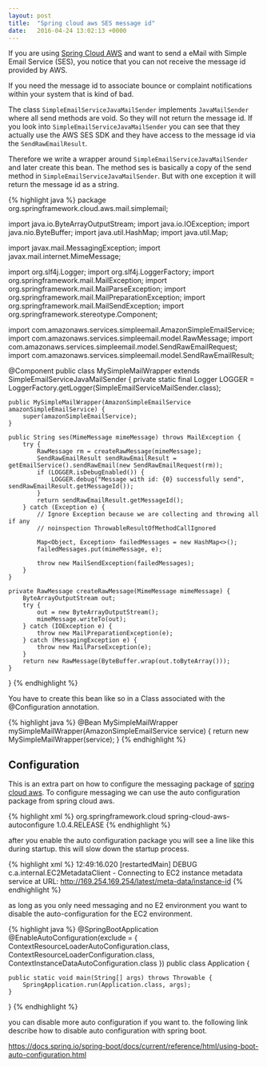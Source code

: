 ```yaml
---
layout: post
title:  "Spring cloud aws SES message id"
date:   2016-04-24 13:02:13 +0000
---
```


If you are using [Spring Cloud AWS](http://cloud.spring.io/spring-cloud-aws/) and want to send a eMail with Simple Email Service (SES),
you notice that you can not receive the message id provided by AWS.

If you need the message id to associate bounce or complaint notifications within your system that is kind of bad.

The class `SimpleEmailServiceJavaMailSender` implements `JavaMailSender` where all send methods are void. So they will not return the message id.
If you look into `SimpleEmailServiceJavaMailSender` you can see that they actually use the AWS SES SDK and they have access to the message id via the `SendRawEmailResult`.

Therefore we write a wrapper around `SimpleEmailServiceJavaMailSender` and later create this bean. The method ses is basically a copy of the send method in `SimpleEmailServiceJavaMailSender`.
But with one exception it will return the message id as a string.

{% highlight java %}
package org.springframework.cloud.aws.mail.simplemail;

import java.io.ByteArrayOutputStream;
import java.io.IOException;
import java.nio.ByteBuffer;
import java.util.HashMap;
import java.util.Map;

import javax.mail.MessagingException;
import javax.mail.internet.MimeMessage;

import org.slf4j.Logger;
import org.slf4j.LoggerFactory;
import org.springframework.mail.MailException;
import org.springframework.mail.MailParseException;
import org.springframework.mail.MailPreparationException;
import org.springframework.mail.MailSendException;
import org.springframework.stereotype.Component;

import com.amazonaws.services.simpleemail.AmazonSimpleEmailService;
import com.amazonaws.services.simpleemail.model.RawMessage;
import com.amazonaws.services.simpleemail.model.SendRawEmailRequest;
import com.amazonaws.services.simpleemail.model.SendRawEmailResult;

@Component
public class MySimpleMailWrapper extends SimpleEmailServiceJavaMailSender {
    private static final Logger LOGGER = LoggerFactory.getLogger(SimpleEmailServiceMailSender.class);

    public MySimpleMailWrapper(AmazonSimpleEmailService amazonSimpleEmailService) {
        super(amazonSimpleEmailService);
    }

    public String ses(MimeMessage mimeMessage) throws MailException {
        try {
            RawMessage rm = createRawMessage(mimeMessage);
            SendRawEmailResult sendRawEmailResult = getEmailService().sendRawEmail(new SendRawEmailRequest(rm));
            if (LOGGER.isDebugEnabled()) {
                LOGGER.debug("Message with id: {0} successfully send", sendRawEmailResult.getMessageId());
            }
            return sendRawEmailResult.getMessageId();
        } catch (Exception e) {
            // Ignore Exception because we are collecting and throwing all if any
            // noinspection ThrowableResultOfMethodCallIgnored

            Map<Object, Exception> failedMessages = new HashMap<>();
            failedMessages.put(mimeMessage, e);

            throw new MailSendException(failedMessages);
        }
    }

    private RawMessage createRawMessage(MimeMessage mimeMessage) {
        ByteArrayOutputStream out;
        try {
            out = new ByteArrayOutputStream();
            mimeMessage.writeTo(out);
        } catch (IOException e) {
            throw new MailPreparationException(e);
        } catch (MessagingException e) {
            throw new MailParseException(e);
        }
        return new RawMessage(ByteBuffer.wrap(out.toByteArray()));
    }
}
{% endhighlight %}

You have to create this bean like so in a Class associated with the @Configuration annotation.

{% highlight java %}
    @Bean
    MySimpleMailWrapper mySimpleMailWrapper(AmazonSimpleEmailService service) {
        return new MySimpleMailWrapper(service);
    }
{% endhighlight %}

## Configuration

This is an extra part on how to configure the messaging package of [spring cloud aws](https://github.com/spring-cloud/spring-cloud-aws).
To configure messaging we can use the auto configuration package from spring cloud aws.

{% highlight xml %}
<dependency>
    <groupId>org.springframework.cloud</groupId>
    <artifactId>spring-cloud-aws-autoconfigure</artifactId>
    <version>1.0.4.RELEASE</version>
</dependency>
{% endhighlight %}

after you enable the auto configuration package you will see a line like this during startup. this will slow down the startup process.

{% highlight xml %}
12:49:16.020 [restartedMain] DEBUG c.a.internal.EC2MetadataClient - Connecting to EC2 instance metadata service at URL: http://169.254.169.254/latest/meta-data/instance-id
{% endhighlight %}

as long as you only need messaging and no E2 environment you want to disable the auto-configuration for the EC2 environment.

{% highlight java %}
@SpringBootApplication
@EnableAutoConfiguration(exclude = { ContextResourceLoaderAutoConfiguration.class,
        ContextResourceLoaderConfiguration.class, ContextInstanceDataAutoConfiguration.class })
public class Application {

    public static void main(String[] args) throws Throwable {
        SpringApplication.run(Application.class, args);
    }
}
{% endhighlight %}

you can disable more auto configuration if you want to. the following link describe how to disable auto configuration with spring boot.

https://docs.spring.io/spring-boot/docs/current/reference/html/using-boot-auto-configuration.html
